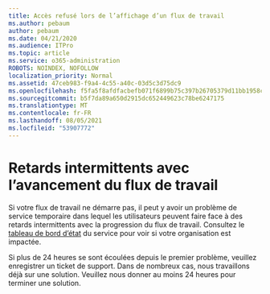 ```yaml
---
title: Accès refusé lors de l’affichage d’un flux de travail
ms.author: pebaum
author: pebaum
ms.date: 04/21/2020
ms.audience: ITPro
ms.topic: article
ms.service: o365-administration
ROBOTS: NOINDEX, NOFOLLOW
localization_priority: Normal
ms.assetid: 47ceb983-f9a4-4c55-a40c-03d5c3d75dc9
ms.openlocfilehash: f5fa5f8afdfacbefb071f6899b75c397b26705379d11bb1958c3d7f7be499b1f
ms.sourcegitcommit: b5f7da89a650d2915dc652449623c78be6247175
ms.translationtype: MT
ms.contentlocale: fr-FR
ms.lasthandoff: 08/05/2021
ms.locfileid: "53907772"
---
```

# <a name="intermittent-delays-with-workflow-progress"></a>Retards intermittents avec l’avancement du flux de travail

Si votre flux de travail ne démarre pas, il peut y avoir un problème de service temporaire dans lequel les utilisateurs peuvent faire face à des retards intermittents avec la progression du flux de travail. Consultez le [tableau de bord d’état](https://admin.microsoft.com/AdminPortal/Home#/servicehealth) du service pour voir si votre organisation est impactée. 

Si plus de 24 heures se sont écoulées depuis le premier problème, veuillez enregistrer un ticket de support. Dans de nombreux cas, nous travaillons déjà sur une solution. Veuillez nous donner au moins 24 heures pour terminer une solution.


  

